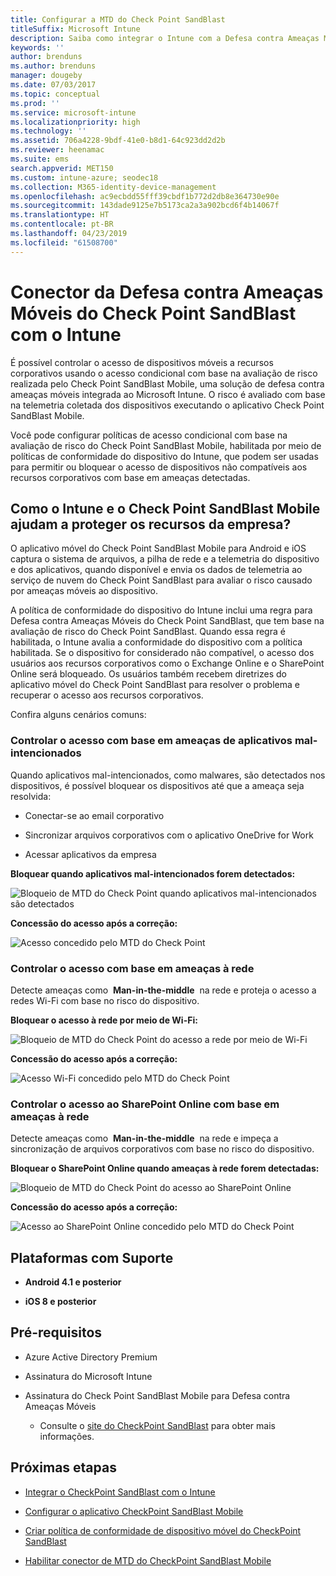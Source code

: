 ```yaml
---
title: Configurar a MTD do Check Point SandBlast
titleSuffix: Microsoft Intune
description: Saiba como integrar o Intune com a Defesa contra Ameaças Móveis do Check Point SandBlast para controlar o acesso de dispositivos móveis aos recursos corporativos.
keywords: ''
author: brenduns
ms.author: brenduns
manager: dougeby
ms.date: 07/03/2017
ms.topic: conceptual
ms.prod: ''
ms.service: microsoft-intune
ms.localizationpriority: high
ms.technology: ''
ms.assetid: 706a4228-9bdf-41e0-b8d1-64c923dd2d2b
ms.reviewer: heenamac
ms.suite: ems
search.appverid: MET150
ms.custom: intune-azure; seodec18
ms.collection: M365-identity-device-management
ms.openlocfilehash: ac9ecbdd55fff39cbdf1b772d2db8e364730e90e
ms.sourcegitcommit: 143dade9125e7b5173ca2a3a902bcd6f4b14067f
ms.translationtype: HT
ms.contentlocale: pt-BR
ms.lasthandoff: 04/23/2019
ms.locfileid: "61508700"
---
```

# <a name="check-point-sandblast-mobile-threat-defense-connector-with-intune"></a>Conector da Defesa contra Ameaças Móveis do Check Point SandBlast com o Intune

É possível controlar o acesso de dispositivos móveis a recursos corporativos usando o acesso condicional com base na avaliação de risco realizada pelo Check Point SandBlast Mobile, uma solução de defesa contra ameaças móveis integrada ao Microsoft Intune. O risco é avaliado com base na telemetria coletada dos dispositivos executando o aplicativo Check Point SandBlast Mobile.

Você pode configurar políticas de acesso condicional com base na avaliação de risco do Check Point SandBlast Mobile, habilitada por meio de políticas de conformidade do dispositivo do Intune, que podem ser usadas para permitir ou bloquear o acesso de dispositivos não compatíveis aos recursos corporativos com base em ameaças detectadas.

## <a name="how-do-intune-and-check-point-sandblast-mobile-help-protect-your-company-resources"></a>Como o Intune e o Check Point SandBlast Mobile ajudam a proteger os recursos da empresa?

O aplicativo móvel do Check Point SandBlast Mobile para Android e iOS captura o sistema de arquivos, a pilha de rede e a telemetria do dispositivo e dos aplicativos, quando disponível e envia os dados de telemetria ao serviço de nuvem do Check Point SandBlast para avaliar o risco causado por ameaças móveis ao dispositivo.

A política de conformidade do dispositivo do Intune inclui uma regra para Defesa contra Ameaças Móveis do Check Point SandBlast, que tem base na avaliação de risco do Check Point SandBlast. Quando essa regra é habilitada, o Intune avalia a conformidade do dispositivo com a política habilitada. Se o dispositivo for considerado não compatível, o acesso dos usuários aos recursos corporativos como o Exchange Online e o SharePoint Online será bloqueado. Os usuários também recebem diretrizes do aplicativo móvel do Check Point SandBlast para resolver o problema e recuperar o acesso aos recursos corporativos.

<!-- ## Sample scenarios 
closing syntax for comment above is missing. Please insert closing syntax at intended location. -->

Confira alguns cenários comuns:

### <a name="control-access-based-on-threats-from-malicious-apps"></a>Controlar o acesso com base em ameaças de aplicativos mal-intencionados

Quando aplicativos mal-intencionados, como malwares, são detectados nos dispositivos, é possível bloquear os dispositivos até que a ameaça seja resolvida:

-   Conectar-se ao email corporativo

-   Sincronizar arquivos corporativos com o aplicativo OneDrive for Work

-   Acessar aplicativos da empresa

**Bloquear quando aplicativos mal-intencionados forem detectados:**

![Bloqueio de MTD do Check Point quando aplicativos mal-intencionados são detectados](./media/checkpoint-MTD-2.PNG)

**Concessão do acesso após a correção:**

![Acesso concedido pelo MTD do Check Point](./media/checkpoint-MTD-3.PNG)

### <a name="control-access-based-on-threat-to-network"></a>Controlar o acesso com base em ameaças à rede

Detecte ameaças como  **Man-in-the-middle**  na rede e proteja o acesso a redes Wi-Fi com base no risco do dispositivo.

**Bloquear o acesso à rede por meio de Wi-Fi:**

![Bloqueio de MTD do Check Point do acesso a rede por meio de Wi-Fi](./media/checkpoint-MTD-4.PNG)

**Concessão do acesso após a correção:**

![Acesso Wi-Fi concedido pelo MTD do Check Point](./media/checkpoint-MTD-5.PNG)

### <a name="control-access-to-sharepoint-online-based-on-threat-to-network"></a>Controlar o acesso ao SharePoint Online com base em ameaças à rede

Detecte ameaças como  **Man-in-the-middle**  na rede e impeça a sincronização de arquivos corporativos com base no risco do dispositivo.

**Bloquear o SharePoint Online quando ameaças à rede forem detectadas:**

![Bloqueio de MTD do Check Point do acesso ao SharePoint Online](./media/checkpoint-MTD-6.PNG)

**Concessão do acesso após a correção:**

![Acesso ao SharePoint Online concedido pelo MTD do Check Point](./media/checkpoint-MTD-7.PNG)

## <a name="supported-platforms"></a>Plataformas com Suporte

-   **Android 4.1 e posterior**

-   **iOS 8 e posterior**

## <a name="pre-requisites"></a>Pré-requisitos

-   Azure Active Directory Premium

-   Assinatura do Microsoft Intune

-   Assinatura do Check Point SandBlast Mobile para Defesa contra Ameaças Móveis
    -   Consulte o [site do CheckPoint SandBlast](https://www.checkpoint.com/) para obter mais informações.

## <a name="next-steps"></a>Próximas etapas

- [Integrar o CheckPoint SandBlast com o Intune](checkpoint-sandblast-mobile-mtd-connector-integration.md)

- [Configurar o aplicativo CheckPoint SandBlast Mobile](mtd-apps-ios-app-configuration-policy-add-assign.md)

- [Criar política de conformidade de dispositivo móvel do CheckPoint SandBlast](mtd-device-compliance-policy-create.md)

- [Habilitar conector de MTD do CheckPoint SandBlast Mobile](mtd-connector-enable.md)

